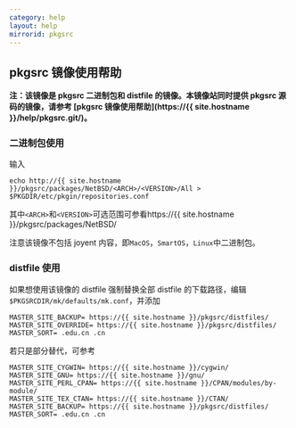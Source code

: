 ```yaml
---
category: help
layout: help
mirrorid: pkgsrc
---
```

## pkgsrc 镜像使用帮助

**注：该镜像是 pkgsrc 二进制包和 distfile 的镜像。本镜像站同时提供 pkgsrc 源码的镜像，请参考 [pkgsrc 镜像使用帮助](https://{{ site.hostname }}/help/pkgsrc.git/)。**

### 二进制包使用
输入
```
echo http://{{ site.hostname }}/pkgsrc/packages/NetBSD/<ARCH>/<VERSION>/All > $PKGDIR/etc/pkgin/repositories.conf
```
其中`<ARCH>`和`<VERSION>`可选范围可参看https://{{ site.hostname }}/pkgsrc/packages/NetBSD/ 

注意该镜像不包括 joyent 内容，即`MacOS`，`SmartOS`，`Linux`中二进制包。

### distfile 使用
如果想使用该镜像的 distfile 强制替换全部 distfile 的下载路径，编辑`$PKGSRCDIR/mk/defaults/mk.conf`，并添加
```
MASTER_SITE_BACKUP= https://{{ site.hostname }}/pkgsrc/distfiles/
MASTER_SITE_OVERRIDE= https://{{ site.hostname }}/pkgsrc/distfiles/
MASTER_SORT= .edu.cn .cn
```
若只是部分替代，可参考
```
MASTER_SITE_CYGWIN= https://{{ site.hostname }}/cygwin/
MASTER_SITE_GNU= https://{{ site.hostname }}/gnu/
MASTER_SITE_PERL_CPAN= https://{{ site.hostname }}/CPAN/modules/by-module/
MASTER_SITE_TEX_CTAN= https://{{ site.hostname }}/CTAN/
MASTER_SITE_BACKUP= https://{{ site.hostname }}/pkgsrc/distfiles/
MASTER_SORT= .edu.cn .cn
```
